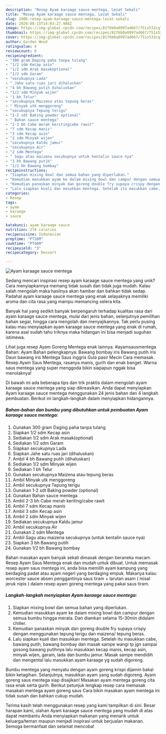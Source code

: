 ```yaml
---
description: "Resep Ayam karaage sauce mentega, Lezat Sekali"
title: "Resep Ayam karaage sauce mentega, Lezat Sekali"
slug: 1806-resep-ayam-karaage-sauce-mentega-lezat-sekali
date: 2020-08-15T14:03:27.986Z
image: https://img-global.cpcdn.com/recipes/81f6b0a0997ad667/751x532cq70/ayam-karaage-sauce-mentega-foto-resep-utama.jpg
thumbnail: https://img-global.cpcdn.com/recipes/81f6b0a0997ad667/751x532cq70/ayam-karaage-sauce-mentega-foto-resep-utama.jpg
cover: https://img-global.cpcdn.com/recipes/81f6b0a0997ad667/751x532cq70/ayam-karaage-sauce-mentega-foto-resep-utama.jpg
author: Gordon Wood
ratingvalue: 4
reviewcount: 8
recipeingredient:
- "300 gram Daging paha tanpa tulang"
- "1/2 sdm Kecap asin"
- "1/2 sdm Arak masakoptional"
- "1/2 sdm Garam"
- "secukupnya Lada"
- " Jahe satu ruas jari dihaluskan"
- "4 bh Bawang putih dihaluskan"
- "1/2 sdm Minyak wijen"
- "1 bh Telur"
- "secukupnya Maizena atau tepung beras"
- " Minyak utk menggoreng"
- "secukupnya Tepung terigu"
- "1-2 sdt Baking powder optional"
- " Bahan sauce mentega"
- "2-3 bh Cabe merah keritingcabe rawit"
- "7 sdm Kecap manis"
- "3 sdm Kecap asin"
- "2 sdm Minyak wijen"
- "secukupnya Kaldu jamur"
- "secukupnya Air"
- "2 sdm Mentega"
- " Sagu atau maizena secukupnya untuk kentalin sauce nya"
- "3 bh Bawang putih"
- "1/2 bh Bawang bombay"
recipeinstructions:
- "Siapkan mixing bowl dan semua bahan yang diperlukan."
- "Kemudian masukkan ayam ke dalam mixing bowl dan campur dengan semua bumbu hingga merata. Dan diamkan selama 15-30min didalam chiller."
- "Kemudian panaskan minyak dan goreng double fry supaya crispy dengan menggunakan tepung terigu dan maizena/ tepung beras."
- "Lalu siapkan kuali dan masukkan mentega. Setelah itu masukkan cabe, bawang putih, bawang bombay dan masak sampe wangi tp jgn sampai gosong bawang putihnya lalu masukkan kecap manis, kecap asin, minyak wijen, garam, lada dan bumbu jamur. Masak sampe mendidih dan mengental lalu masukkan ayam karaage yg sudah digoreng."
categories:
- Resep
tags:
- ayam
- karaage
- sauce

katakunci: ayam karaage sauce 
nutrition: 274 calories
recipecuisine: Indonesian
preptime: "PT26M"
cooktime: "PT46M"
recipeyield: "3"
recipecategory: Dessert

---
```



![Ayam karaage sauce mentega](https://img-global.cpcdn.com/recipes/81f6b0a0997ad667/751x532cq70/ayam-karaage-sauce-mentega-foto-resep-utama.jpg)

Sedang mencari inspirasi resep ayam karaage sauce mentega yang unik? Cara menyiapkannya memang tidak susah dan tidak juga mudah. Kalau salah mengolah maka hasilnya akan hambar dan bahkan tidak sedap. Padahal ayam karaage sauce mentega yang enak selayaknya memiliki aroma dan cita rasa yang mampu memancing selera kita.

Banyak hal yang sedikit banyak berpengaruh terhadap kualitas rasa dari ayam karaage sauce mentega, mulai dari jenis bahan, selanjutnya pemilihan bahan segar, hingga cara mengolah dan menyajikannya. Tak perlu pusing kalau mau menyiapkan ayam karaage sauce mentega yang enak di rumah, karena asal sudah tahu triknya maka hidangan ini bisa menjadi suguhan istimewa.

Lihat juga resep Ayam Goreng Mentega enak lainnya. #ayamsausmentega Bahan: Ayam Bahan pelengkapnya: Bawang bombay iris Bawang putih iris Daun bawang iris Mentega Saus inggris Gula pasir Mecin Cara memasak. Resep Ayam Saus Mentega, rasanya manis, gurih dan enak banget. Warna saus mentega yang super menggoda bikin siapapun nggak bisa menolaknya!


Di bawah ini ada beberapa tips dan trik praktis dalam mengolah ayam karaage sauce mentega yang siap dikreasikan. Anda dapat menyiapkan Ayam karaage sauce mentega menggunakan 24 jenis bahan dan 4 langkah pembuatan. Berikut ini langkah-langkah dalam menyiapkan hidangannya.

<!--inarticleads1-->

##### Bahan-bahan dan bumbu yang dibutuhkan untuk pembuatan Ayam karaage sauce mentega:

1. Gunakan 300 gram Daging paha tanpa tulang
1. Siapkan 1/2 sdm Kecap asin
1. Sediakan 1/2 sdm Arak masak(optional)
1. Sediakan 1/2 sdm Garam
1. Siapkan secukupnya Lada
1. Siapkan  Jahe satu ruas jari (dihaluskan)
1. Ambil 4 bh Bawang putih (dihaluskan)
1. Sediakan 1/2 sdm Minyak wijen
1. Sediakan 1 bh Telur
1. Gunakan secukupnya Maizena atau tepung beras
1. Ambil  Minyak utk menggoreng
1. Ambil secukupnya Tepung terigu
1. Gunakan 1-2 sdt Baking powder (optional)
1. Gunakan  Bahan sauce mentega
1. Ambil 2-3 bh Cabe merah keriting/cabe rawit
1. Ambil 7 sdm Kecap manis
1. Ambil 3 sdm Kecap asin
1. Ambil 2 sdm Minyak wijen
1. Sediakan secukupnya Kaldu jamur
1. Ambil secukupnya Air
1. Gunakan 2 sdm Mentega
1. Ambil  Sagu atau maizena secukupnya (untuk kentalin sauce nya)
1. Siapkan 3 bh Bawang putih
1. Gunakan 1/2 bh Bawang bombay


Bahan masakan ayam banyak sekali dimasak dengan beraneka macam. Resep Ayam Saus Mentega enak dan mudah untuk dibuat. Untuk memasak resep ayam saus mentega ini, anda bisa memilih ayam kampung yang berdaging padat atau ayam negeri yang berdaging empuk. Makanya kalau worcester sauce absen penggantinya saus tiram + larutan asam ( misal jeruk nipis ) dalam resep ayam goreng mentega yang pakai saus tiram. 

<!--inarticleads2-->

##### Langkah-langkah menyiapkan Ayam karaage sauce mentega:

1. Siapkan mixing bowl dan semua bahan yang diperlukan.
1. Kemudian masukkan ayam ke dalam mixing bowl dan campur dengan semua bumbu hingga merata. Dan diamkan selama 15-30min didalam chiller.
1. Kemudian panaskan minyak dan goreng double fry supaya crispy dengan menggunakan tepung terigu dan maizena/ tepung beras.
1. Lalu siapkan kuali dan masukkan mentega. Setelah itu masukkan cabe, bawang putih, bawang bombay dan masak sampe wangi tp jgn sampai gosong bawang putihnya lalu masukkan kecap manis, kecap asin, minyak wijen, garam, lada dan bumbu jamur. Masak sampe mendidih dan mengental lalu masukkan ayam karaage yg sudah digoreng.


Bumbu mentega yang menyatu dengan ayam goreng krispi dijamin bakal bikin ketagihan. Selanjutnya, masukkan ayam yang sudah digoreng. Ayam goreng saus mentega siap disajikan! Masakan ayam mentega goreng cita rasa enak serta gurih. Berikut petunjuk lengkap resep cara memasak masakan mentega ayam goreng saus Cara bikin masakan ayam mentega ini tidak susah dan bahkan cukup mudah. 

Terima kasih telah menggunakan resep yang kami tampilkan di sini. Besar harapan kami, olahan Ayam karaage sauce mentega yang mudah di atas dapat membantu Anda menyiapkan makanan yang menarik untuk keluarga/teman maupun menjadi inspirasi untuk berjualan makanan. Semoga bermanfaat dan selamat mencoba!
